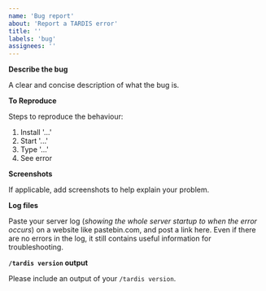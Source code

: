 ```yaml
---
name: 'Bug report'
about: 'Report a TARDIS error'
title: ''
labels: 'bug'
assignees: ''
---
```


**Describe the bug**

A clear and concise description of what the bug is.

**To Reproduce**

Steps to reproduce the behaviour:

1. Install '...'
2. Start '...'
3. Type '...'
4. See error

**Screenshots**

If applicable, add screenshots to help explain your problem.

**Log files**

Paste your server log (_showing the whole server startup to when the error occurs_) on a website like pastebin.com, and
post a link here. Even if there are no errors in the log, it still contains useful information for troubleshooting.

**`/tardis version` output**

Please include an output of your `/tardis version`.
